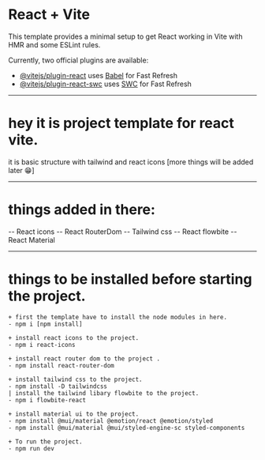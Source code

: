# React + Vite

This template provides a minimal setup to get React working in Vite with HMR and some ESLint rules.

Currently, two official plugins are available:

- [@vitejs/plugin-react](https://github.com/vitejs/vite-plugin-react/blob/main/packages/plugin-react/README.md) uses [Babel](https://babeljs.io/) for Fast Refresh
- [@vitejs/plugin-react-swc](https://github.com/vitejs/vite-plugin-react-swc) uses [SWC](https://swc.rs/) for Fast Refresh

------------------------------------------------------------------------------------------------------------------------------------------

# hey it is project template for react vite.  

it is basic structure with tailwind and react icons [more things will be added later 😁]

------------------------------------------------------------------------------------------------------------------------------------------

# things added in there:

 -- React icons
 -- React RouterDom
 -- Tailwind css
 -- React flowbite
 -- React Material

 -----------------------------------------------------------------------------------------------------------------------------------------

# things to be installed before starting the project. 

    + first the template have to install the node modules in here.
    - npm i [npm install]

    + install react icons to the project.
    - npm i react-icons

    + install react router dom to the project .
    - npm install react-router-dom

    + install tailwind css to the project.
    - npm install -D tailwindcss 
    | install the tailwind libary flowbite to the project.
    - npm i flowbite-react 

    + install material ui to the project.
    - npm install @mui/material @emotion/react @emotion/styled
    - npm install @mui/material @mui/styled-engine-sc styled-components

    + To run the project.
    - npm run dev

